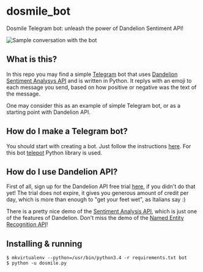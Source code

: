 # dosmile_bot
Dosmile Telegram bot: unleash the power of Dandelion Sentiment API!

![Sample conversation with the bot](https://raw.githubusercontent.com/lonlylocly/dosmile_bot/master/sample_conversation.jpg)

## What is this?

In this repo you may find a simple [Telegram](https://telegram.org/) bot that uses [Dandelion Sentiment Analysys API](https://dandelion.eu/docs/api/datatxt/sent/v1/) and is written in Python. 
It replys with an emoji to each message you send, based on how positive or negative was the text of the message.

One may consider this as an example of simple Telegram bot, or as a starting point with Dandelion API.

## How do I make a Telegram bot?

You should start with creating a bot. Just follow the instructions [here](https://core.telegram.org/bots).
For this bot [telepot](https://github.com/nickoala/telepot) Python library is used.

## How do I use Dandelion API?

First of all, sign up for the Dandelion API free trial [here](https://dandelion.eu/accounts/register/?next=/semantic-text/entity-extraction-demo/), if you didn't do that yet! The trial does not expire, it gives you generous amount of credit per day, which is more than enough to "get your feet wet", as Italians say :)

There is a pretty nice demo of the [Sentiment Analysis API](https://dandelion.eu/semantic-text/sentiment-analysis-demo/?appid=it%3A333903271&exec=true), which is just one of the features of Dandelion. Don't miss the demo of the [Named Entity Recognition API](https://dandelion.eu/semantic-text/entity-extraction-demo/?text=The+Mona+Lisa+is+a+16th+century+oil+painting+created+by+Leonardo.+It%27s+held+at+the+Louvre+in+Paris.&lang=auto&min_confidence=0.6&exec=true#results)!

## Installing & running 

```
$ mkvirtualenv --python=/usr/bin/python3.4 -r requirements.txt bot
$ python -u dosmile.py
```


